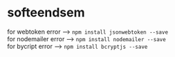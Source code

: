 # softeendsem

for webtoken error --> ```npm install jsonwebtoken --save```\
for nodemailer error --> ```npm install nodemailer --save```\
for bycript error --> ```npm install bcryptjs --save```
